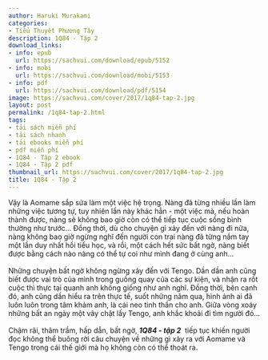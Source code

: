 ```yaml
---
author: Haruki Murakami
categories:
- Tiểu Thuyết Phương Tây
description: 1Q84 - Tập 2
download_links:
- info: epub
  url: https://sachvui.com/download/epub/5152
- info: mobi
  url: https://sachvui.com/download/mobi/5153
- info: pdf
  url: https://sachvui.com/download/pdf/5154
image: https://sachvui.com/cover/2017/1q84-tap-2.jpg
layout: post
permalink: /1q84-tap-2.html
tags:
- tải sách miễn phí
- tải sách nhanh
- tải ebooks miễn phí
- pdf miễn phí
- 1Q84 - Tập 2 ebook
- 1Q84 - Tập 2 pdf
thumbnail_url: https://sachvui.com/cover/2017/1q84-tap-2.jpg
title: 1Q84 - Tập 2
---
```


 <div class="item-desc text-justify"> <p>Vậy là Aomame sắp sửa làm một việc hệ trọng. Nàng đã từng nhiều lần làm những việc tương tự, tuy nhiên lần này khác hẳn - một việc mà, nếu hoàn thành được, nàng sẽ không bao giờ còn có thể tiếp tục cuộc sống bình thường như trước… Đồng thời, dù cho chuyện gì xảy đến với nàng đi nữa, nàng không bao giờ ngừng nghĩ đến người con trai nàng đã từng nắm tay một lần duy nhất hồi tiểu học, và rồi, một cách hết sức bất ngờ, nàng biết được bằng cách nào nàng có thể tự coi như mình đang ở cùng anh…<br> <br>Những chuyện bất ngờ không ngừng xảy đến với Tengo. Dần dần anh cũng biết được vai trò của mình trong guồng quay của các sự kiện, và nhận ra rốt cuộc thì thực tại quanh anh không giống như anh nghĩ. Đồng thời, bên cạnh đó, anh cũng dần hiểu ra trên thực tế, suốt những năm qua, hình ảnh ai đã luôn luôn trong tâm khảm anh, là cái neo tinh thần cho anh. Giữa vòng xoáy những bất an ngày một vây chặt lấy Tengo, anh khắc khoải đi tìm người đó…<br> <br>Chậm rãi, thâm trầm, hấp dẫn, bất ngờ, <em><strong>1Q84 - tập 2</strong></em>  tiếp tục khiến người đọc không thể buông rời câu chuyện về những gì xảy ra với Aomame và Tengo trong cái thế giới mà họ không còn có thể thoát ra.</p> </div>